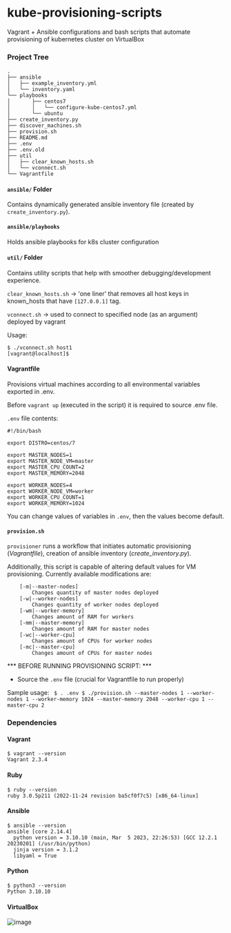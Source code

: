 # kube-provisioning-scripts

Vagrant + Ansible configurations and bash scripts that automate provisioning of kubernetes cluster on VirtualBox

### Project Tree

```
.
├── ansible
│   ├── example_inventory.yml
│   └── inventory.yaml
└── playbooks
│       ├── centos7
│       │   └── configure-kube-centos7.yml
│       └── ubuntu
├── create_inventory.py
├── discover_machines.sh
├── provision.sh
├── README.md
├── .env
├── .env.old
├── util
│   ├── clear_known_hosts.sh
│   └── vconnect.sh
└── Vagrantfile
```

#### `ansible/` Folder

Contains dynamically generated ansible inventory file (created by `create_inventory.py`).

#### `ansible/playbooks`

Holds ansible playbooks for k8s cluster configuration

#### `util/` Folder

Contains utility scripts that help with smoother debugging/development experience.

`clear_known_hosts.sh` -> 'one liner' that removes all host keys in known_hosts that have `[127.0.0.1]` tag. 

`vconnect.sh` -> used to connect to specified node (as an argument) deployed by vagrant

Usage:

```
$ ./vconnect.sh host1
[vagrant@localhost]$
```

#### Vagrantfile

Provisions virtual machines according to all environmental variables exported in .env.

Before `vagrant up` (executed in the script) it is required to source .env file.

`.env` file contents:
```
#!/bin/bash

export DISTRO=centos/7

export MASTER_NODES=1
export MASTER_NODE_VM=master
export MASTER_CPU_COUNT=2
export MASTER_MEMORY=2048

export WORKER_NODES=4
export WORKER_NODE_VM=worker
export WORKER_CPU_COUNT=1
export WORKER_MEMORY=1024
```

You can change values of variables in `.env`, then the values become default.

#### `provision.sh`

`provisioner` runs a workflow that initiates automatic provisioning (*Vagrantfile*), creation of ansible inventory (*create_inventory.py*).

Additionally, this script is capable of altering default values for VM provisioning. Currently available modifications are:

```
    [-m|--master-nodes]
        Changes quantity of master nodes deployed
    [-w|--worker-nodes]
        Changes quantity of worker nodes deployed
    [-wm|--worker-memory]
        Changes amount of RAM for workers
    [-mm|--master-memory]
        Changes amount of RAM for master nodes
    [-wc|--worker-cpu]
        Changes amount of CPUs for worker nodes
    [-mc|--master-cpu]
        Changes amount of CPUs for master nodes

```

*** BEFORE RUNNING PROVISIONING SCRIPT: ***

- Source the `.env` file (crucial for Vagrantfile to run properly)

Sample usage:
`
$ . .env
$ ./provision.sh --master-nodes 1 --worker-nodes 1 --worker-memory 1024 --master-memory 2048 --worker-cpu 1 --master-cpu 2`



### Dependencies

#### Vagrant
```
$ vagrant --version
Vagrant 2.3.4
```

#### Ruby

```
$ ruby --version
ruby 3.0.5p211 (2022-11-24 revision ba5cf0f7c5) [x86_64-linux]
```

#### Ansible

```
$ ansible --version
ansible [core 2.14.4]
  python version = 3.10.10 (main, Mar  5 2023, 22:26:53) [GCC 12.2.1 20230201] (/usr/bin/python)
  jinja version = 3.1.2
  libyaml = True
```

#### Python
```
$ python3 --version
Python 3.10.10
```

#### VirtualBox
![image](https://user-images.githubusercontent.com/58492207/235553798-edde1fd1-a8a5-4473-bde1-0170c221825c.png)
